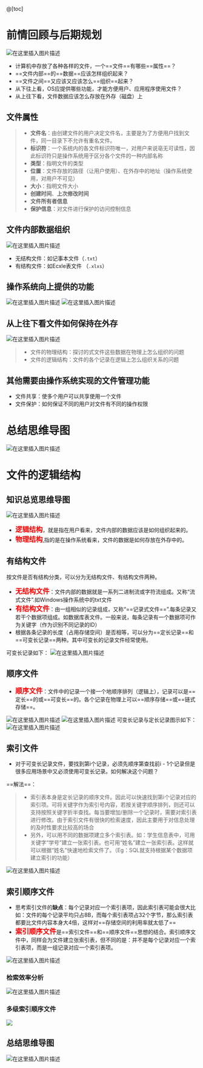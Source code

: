 ﻿@[toc]
# 前情回顾与后期规划
![在这里插入图片描述](https://img-blog.csdnimg.cn/20210713160739361.png?x-oss-process=image/watermark,type_ZmFuZ3poZW5naGVpdGk,shadow_10,text_aHR0cHM6Ly9ibG9nLmNzZG4ubmV0L1F1YW50dW1Zb3U=,size_16,color_FFFFFF,t_70)
- 计算机中存放了各种各样的文件，一个==文件==有哪些==属性==？
- ==文件内部==的==数据==应该怎样组织起来？
- ==文件之间==又应该又应该怎么==组织==起来？
- 从下往上看，OS应提供哪些功能，才能方便用户、应用程序使用文件？
- 从上往下看，文件数据应该怎么存放在外存（磁盘）上

## 文件属性

> - **文件名**：由创建文件的用户决定文件名，主要是为了方便用户找到文件，同一目录下不允许有重名文件。
> - **标识符**：一个系统内的各文件标识符唯一，对用户来说亳无可读性，因此标识符只是操作系统用于区分各个文件的一种内部名称
> - **类型**：指明文件的类型
> - **位置**：文件存放的路径（让用户使用）、在外存中的地址（操作系统使用，对用户不可见）
> - **大小**：指明文件大小
> - **创建时间**、**上次修改时间**
> - **文件所有者信息**
> - **保护信息**：对文件进行保护的访问控制信息


## 文件内部数据组织
![在这里插入图片描述](https://img-blog.csdnimg.cn/20210713161756255.png?x-oss-process=image/watermark,type_ZmFuZ3poZW5naGVpdGk,shadow_10,text_aHR0cHM6Ly9ibG9nLmNzZG4ubmV0L1F1YW50dW1Zb3U=,size_16,color_FFFFFF,t_70)
- 无结构文件：如记事本文件（`.txt`）
- 有结构文件：如Ecxle表文件 （`.xlxs`）

## 操作系统向上提供的功能
![在这里插入图片描述](https://img-blog.csdnimg.cn/20210713162554850.png?x-oss-process=image/watermark,type_ZmFuZ3poZW5naGVpdGk,shadow_10,text_aHR0cHM6Ly9ibG9nLmNzZG4ubmV0L1F1YW50dW1Zb3U=,size_16,color_FFFFFF,t_70)
![在这里插入图片描述](https://img-blog.csdnimg.cn/20210713162650499.png?x-oss-process=image/watermark,type_ZmFuZ3poZW5naGVpdGk,shadow_10,text_aHR0cHM6Ly9ibG9nLmNzZG4ubmV0L1F1YW50dW1Zb3U=,size_16,color_FFFFFF,t_70)
## 从上往下看文件如何保持在外存
![在这里插入图片描述](https://img-blog.csdnimg.cn/20210713163855622.png?x-oss-process=image/watermark,type_ZmFuZ3poZW5naGVpdGk,shadow_10,text_aHR0cHM6Ly9ibG9nLmNzZG4ubmV0L1F1YW50dW1Zb3U=,size_16,color_FFFFFF,t_70)

> - 文件的物理结构：探讨的式文件这些数据在物理上怎么组织的问题
> - 文件的逻辑结构：文件的各个记录在逻辑上怎么组织关系的问题


## 其他需要由操作系统实现的文件管理功能
- 文件共享：使多个用户可以共享使用一个文件
- 文件保护：如何保证不同的用户对文件有不同的操作权限

# 总结思维导图

![在这里插入图片描述](https://img-blog.csdnimg.cn/20210713164545648.png?x-oss-process=image/watermark,type_ZmFuZ3poZW5naGVpdGk,shadow_10,text_aHR0cHM6Ly9ibG9nLmNzZG4ubmV0L1F1YW50dW1Zb3U=,size_16,color_FFFFFF,t_70)

# 文件的逻辑结构
## 知识总览思维导图
![在这里插入图片描述](https://img-blog.csdnimg.cn/20210713170258408.png?x-oss-process=image/watermark,type_ZmFuZ3poZW5naGVpdGk,shadow_10,text_aHR0cHM6Ly9ibG9nLmNzZG4ubmV0L1F1YW50dW1Zb3U=,size_16,color_FFFFFF,t_70)
- <font color=red size=4>**逻辑结构**</font>，就是指在用户看来，文件内部的数据应该是如何组织起来的。
- <font color=red size=4>**物理结构**</font>,指的是在操作系统看来，文件的数据是如何存放在外存中的。

## 有结构文件
按文件是否有结构分类，可以分为无结构文件、有结构文件两种。
- <font color=red size=4>**无结构文件**</font>：文件内部的数据就是一系列二进制流或字符流组成。又称“流式文件”.如Windows操作系统中的txt文件
- <font color=red size=4>**有结构文件**</font>：由一组相似的记录组成，又称“==记录式文件==”.每条记录又若干个数据项组成。如数据库表文件。一般来说，每条记录有一个数据项可作为关键字（作为识别不同记录的ID）
- 根据各条记录的长度（占用存储空间）是否相等，可以分为==定长记录==和==可变长记录==两种。其中可变长的记录文件经常使用。

可变长记录如下：
![在这里插入图片描述](https://img-blog.csdnimg.cn/20210713172901942.png?x-oss-process=image/watermark,type_ZmFuZ3poZW5naGVpdGk,shadow_10,text_aHR0cHM6Ly9ibG9nLmNzZG4ubmV0L1F1YW50dW1Zb3U=,size_16,color_FFFFFF,t_70)
## 顺序文件
- <font color=red size=4>**顺序文件**</font>：文件中的记录一个接一个地顺序排列（逻辑上），记录可以是==定长==的或==可变长==的。各个记录在物理上可以==顺序存储==或==链式存储==。

![在这里插入图片描述](https://img-blog.csdnimg.cn/20210713173902490.png?x-oss-process=image/watermark,type_ZmFuZ3poZW5naGVpdGk,shadow_10,text_aHR0cHM6Ly9ibG9nLmNzZG4ubmV0L1F1YW50dW1Zb3U=,size_16,color_FFFFFF,t_70)
![在这里插入图片描述](https://img-blog.csdnimg.cn/20210713175251582.png?x-oss-process=image/watermark,type_ZmFuZ3poZW5naGVpdGk,shadow_10,text_aHR0cHM6Ly9ibG9nLmNzZG4ubmV0L1F1YW50dW1Zb3U=,size_16,color_FFFFFF,t_70)
可变长记录与定长记录图示如下：
![在这里插入图片描述](https://img-blog.csdnimg.cn/20210713175423254.png?x-oss-process=image/watermark,type_ZmFuZ3poZW5naGVpdGk,shadow_10,text_aHR0cHM6Ly9ibG9nLmNzZG4ubmV0L1F1YW50dW1Zb3U=,size_16,color_FFFFFF,t_70)
## 索引文件
- 对于可变长记录文件，要找到第i个记录，必须先顺序第查找前i - 1个记录但是很多应用场景中又必须使用可变长记录。如何解决这个问题？

==解法==：

> - 索引表本身是定长记录的顺序文件。因此可以快速找到第ⅰ个记录对应的索引项。可将关键字作为索引号内容，若按关键字顺序排列，则还可以支持按照关键字折半查找。每当要增加/删除一个记录时，需要对索引表进行修改。由于索引文件有很快的检索速度，因此主要用于对信息处理的及时性要求比较高的场合
> - 另外，可以用不同的数据项建立多个索引表。如：学生信息表中，可用关键字“学号”建立一张索引表。也可用“姓名”建立一张索引表。这样就可以根据“姓名”快速地检索文件了。（Eg：SQL就支持根据某个数据项建立索引的功能）


![在这里插入图片描述](https://img-blog.csdnimg.cn/20210713180757465.png?x-oss-process=image/watermark,type_ZmFuZ3poZW5naGVpdGk,shadow_10,text_aHR0cHM6Ly9ibG9nLmNzZG4ubmV0L1F1YW50dW1Zb3U=,size_16,color_FFFFFF,t_70)
## 索引顺序文件
- 思考索引文件的**缺点**：每个记录对应一个索引表项，因此索引表可能会很大比如：文件的每个记录平均只占8B，而每个索引表项占32个字节，那么索引表都要比文件内容本身大4倍，这样对==存储空间的利用率就太低了==
- <font color=red size=4>**索引顺序文件**</font>是==索引文件==和==顺序文件==思想的结合。索引顺序文件中，同样会为文件建立张索引表，但不同的是：并不是每个记录对应一个索引表项，而是一组记录对应一个索引表项。

![在这里插入图片描述](https://img-blog.csdnimg.cn/20210713181312838.png?x-oss-process=image/watermark,type_ZmFuZ3poZW5naGVpdGk,shadow_10,text_aHR0cHM6Ly9ibG9nLmNzZG4ubmV0L1F1YW50dW1Zb3U=,size_16,color_FFFFFF,t_70)
### 检索效率分析
![在这里插入图片描述](https://img-blog.csdnimg.cn/20210713181442485.png?x-oss-process=image/watermark,type_ZmFuZ3poZW5naGVpdGk,shadow_10,text_aHR0cHM6Ly9ibG9nLmNzZG4ubmV0L1F1YW50dW1Zb3U=,size_16,color_FFFFFF,t_70)
### 多级索引顺序文件
![  ](https://img-blog.csdnimg.cn/202107131818106.png?x-oss-process=image/watermark,type_ZmFuZ3poZW5naGVpdGk,shadow_10,text_aHR0cHM6Ly9ibG9nLmNzZG4ubmV0L1F1YW50dW1Zb3U=,size_16,color_FFFFFF,t_70)
## 总结思维导图
![在这里插入图片描述](https://img-blog.csdnimg.cn/20210713182216868.png?x-oss-process=image/watermark,type_ZmFuZ3poZW5naGVpdGk,shadow_10,text_aHR0cHM6Ly9ibG9nLmNzZG4ubmV0L1F1YW50dW1Zb3U=,size_16,color_FFFFFF,t_70)

